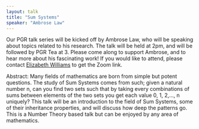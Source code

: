 ```yaml
---
layout: talk
title: "Sum Systems"
speaker: "Ambrose Law"
---
```

Our PGR talk series will be kicked off by Ambrose Law, who will be speaking about topics related to his research. The talk will be held at 2pm, and will be followed by PGR Tea at 3. Please come along to support Ambrose, and to hear more about his fascinating work! If you would like to attend, please contact [Elizabeth Williams](WilliamsEM20@cardiff.ac.uk) to get the Zoom link.

Abstract: Many fields of mathematics are born from simple but potent questions. The study of Sum Systems comes from such; given a natural number n, can you find two sets such that by taking every combinations of sums between elements of the two sets you get each value 0, 1, 2,..., n uniquely? This talk will be an introduction to the field of Sum Systems, some of their inheritance properties, and will discuss how deep the patterns go. This is a Number Theory based talk but can be enjoyed by any area of mathematics.
